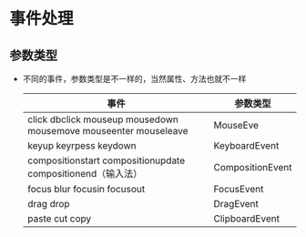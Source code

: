 # 事件处理

## 参数类型

*   不同的事件，参数类型是不一样的，当然属性、方法也就不一样

    | 事件                                                              | 参数类型             |
    | --------------------------------------------------------------- | ---------------- |
    | click dbclick mouseup mousedown mousemove mouseenter mouseleave | MouseEve         |
    | keyup keyrpess keydown                                          | KeyboardEvent    |
    | compositionstart compositionupdate compositionend（输入法）          | CompositionEvent |
    | focus blur focusin focusout                                     | FocusEvent       |
    | drag drop                                                       | DragEvent        |
    | paste cut copy                                                  | ClipboardEvent   |
